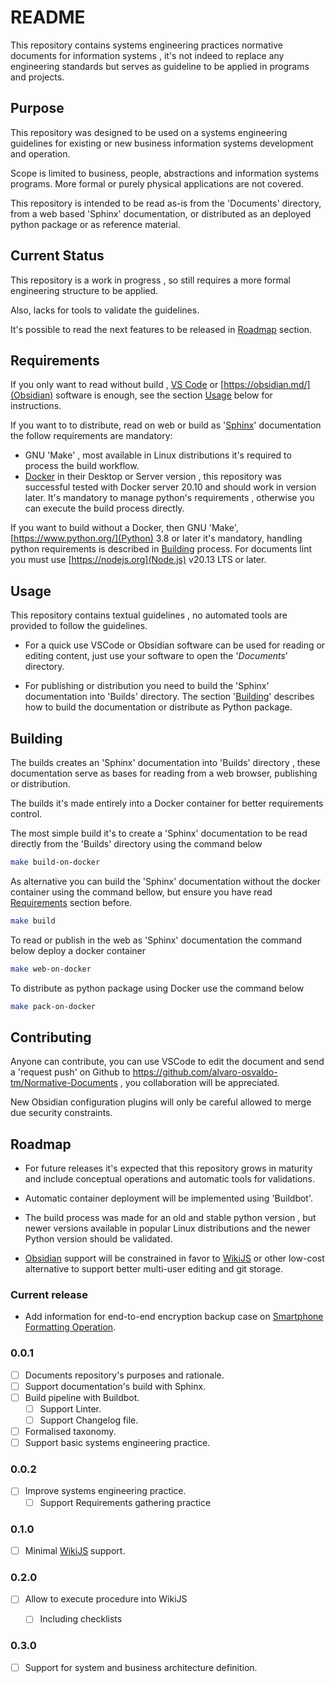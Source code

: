 # README

This repository contains systems engineering practices normative documents for information systems , it's not indeed to replace any engineering standards but serves as guideline to be applied in programs and projects.

## Purpose

This repository was designed to be used on a systems engineering guidelines for existing or new business information systems development and operation.

Scope is limited to business, people, abstractions and information systems programs. More formal or purely physical applications are not covered.

This repository is intended to be read as-is from the 'Documents' directory, from a web based 'Sphinx' documentation, or distributed as an deployed python package or as reference material.

## Current Status

This repository is a work in progress , so still requires a more formal engineering structure to be applied.

Also, lacks for tools to validate the guidelines.

It's possible to read the next features to be released in [Roadmap](#roadmap) section.

## Requirements

If you only want to read without build , [VS Code](https://code.visualstudio.com/) or [https://obsidian.md/](Obsidian) software is enough, see the section [Usage](#usage) below for instructions.

If you want to to distribute, read on web or build as '[Sphinx](https://www.sphinx-doc.org/)' documentation the follow requirements are mandatory:

- GNU 'Make' , most available in Linux distributions it's required to process the build workflow.
- [Docker](https://www.docker.com/) in their Desktop or Server version , this repository was successful tested with Docker server 20.10 and should work in version later. It's mandatory to manage python's requirements , otherwise you can execute the build process directly.

If you want to build without a Docker, then GNU 'Make', [https://www.python.org/](Python) 3.8 or later it's mandatory, handling python requirements is described in [Building](#building) process. For documents lint you must use [https://nodejs.org](Node.js) v20.13 LTS or later.

## Usage

This repository contains textual guidelines , no automated tools are provided to follow the guidelines.

- For a quick use VSCode or Obsidian software can be used for reading or editing content, just use your software to open the '_Documents_' directory.

- For publishing or distribution you need to build the 'Sphinx' documentation into 'Builds' directory. The section '[Building](#building)' describes how to build the documentation or distribute as Python package.

## Building

The builds creates an 'Sphinx' documentation into 'Builds' directory , these documentation serve as bases for reading from a web browser, publishing or distribution.

The builds it's made entirely into a Docker container for better requirements control.

The most simple build it's to create a 'Sphinx' documentation to be read directly from the 'Builds' directory using the command below

```sh
make build-on-docker
```

As alternative you can build the 'Sphinx' documentation without the docker container using the command bellow, but ensure you have read [Requirements](#requirements) section before.

```sh
make build
```

To read or publish in the web as 'Sphinx' documentation the command below deploy a docker container

```sh
make web-on-docker
```

To distribute as python package using Docker use the command below

```sh
make pack-on-docker
```

## Contributing

Anyone can contribute, you can use VSCode to edit the document and send a 'request push' on Github to <https://github.com/alvaro-osvaldo-tm/Normative-Documents> , you collaboration will be appreciated.

New Obsidian configuration plugins will only be careful allowed to merge due security constraints.

## Roadmap

- For future releases it's expected that this repository grows in maturity and include conceptual operations and automatic tools for validations.

- Automatic container deployment will be implemented using 'Buildbot'.

- The build process was made for an old and stable python version , but newer versions available in popular Linux distributions and the newer Python version should be validated.

- [Obsidian](Tools/Management/Knowledge%20Management/Information%20Capture/Obsidian.md) support will be constrained in favor to [WikiJS](Tools/Management/Knowledge%20Management/Information%20Capture/WikiJS.md) or other low-cost alternative to support better multi-user editing and git storage.


### Current release

-  Add information for end-to-end encryption backup case on [Smartphone Formatting Operation](Operations/Infraestructure/Physical/Mobile/Smartphone/Smartphone%20Formatting%20Operation.md).

### 0.0.1

- [ ] Documents repository's purposes and rationale.
- [ ] Support documentation's build with Sphinx.
- [ ] Build pipeline with Buildbot.
  - [ ] Support Linter.
  - [ ] Support Changelog file.
- [ ] Formalised taxonomy.
- [ ] Support basic systems engineering practice.

### 0.0.2

- [ ] Improve systems engineering practice.
  - [ ] Support Requirements gathering practice

### 0.1.0

- [ ] Minimal [WikiJS](Tools/Management/Knowledge%20Management/Information%20Capture/WikiJS.md) support.

### 0.2.0

- [ ] Allow to execute procedure into WikiJS
	- [ ] Including checklists


### 0.3.0

- [ ] Support for system and business architecture definition.
